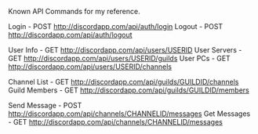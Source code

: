 
Known API Commands for my reference.

Login        - POST http://discordapp.com/api/auth/login
Logout       - POST http://discordapp.com/api/auth/logout

User Info    - GET  http://discordapp.com/api/users/USERID
User Servers - GET  http://discordapp.com/api/users/USERID/guilds
User PCs     - GET  http://discordapp.com/api/users/USERID/channels

Channel List  - GET http://discordapp.com/api/guilds/GUILDID/channels
Guild Members - GET http://discordapp.com/api/guilds/GUILDID/members

Send Message - POST http://discordapp.com/api/channels/CHANNELID/messages
Get Messages - GET  http://discordapp.com/api/channels/CHANNELID/messages

